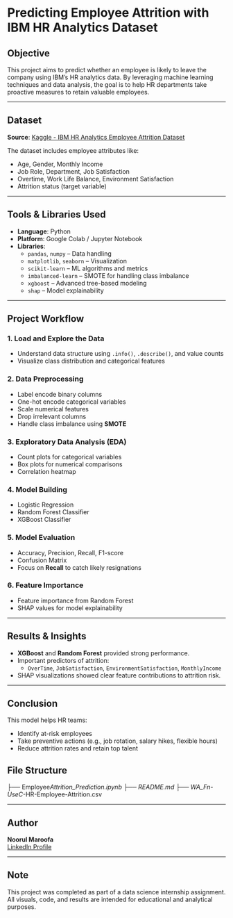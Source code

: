 # Predicting Employee Attrition with IBM HR Analytics Dataset

## Objective

This project aims to predict whether an employee is likely to leave the company using IBM’s HR analytics data. By leveraging machine learning techniques and data analysis, the goal is to help HR departments take proactive measures to retain valuable employees.

---

## Dataset

**Source**: [Kaggle - IBM HR Analytics Employee Attrition Dataset](https://www.kaggle.com/datasets/pavansubhasht/ibm-hr-analytics-attrition-dataset)

The dataset includes employee attributes like:

- Age, Gender, Monthly Income
- Job Role, Department, Job Satisfaction
- Overtime, Work Life Balance, Environment Satisfaction
- Attrition status (target variable)

---

## Tools & Libraries Used

- **Language**: Python
- **Platform**: Google Colab / Jupyter Notebook
- **Libraries**:
  - `pandas`, `numpy` – Data handling
  - `matplotlib`, `seaborn` – Visualization
  - `scikit-learn` – ML algorithms and metrics
  - `imbalanced-learn` – SMOTE for handling class imbalance
  - `xgboost` – Advanced tree-based modeling
  - `shap` – Model explainability

---

## Project Workflow

### 1. Load and Explore the Data

- Understand data structure using `.info()`, `.describe()`, and value counts
- Visualize class distribution and categorical features

### 2. Data Preprocessing

- Label encode binary columns
- One-hot encode categorical variables
- Scale numerical features
- Drop irrelevant columns
- Handle class imbalance using **SMOTE**

### 3. Exploratory Data Analysis (EDA)

- Count plots for categorical variables
- Box plots for numerical comparisons
- Correlation heatmap

### 4. Model Building

- Logistic Regression
- Random Forest Classifier
- XGBoost Classifier

### 5. Model Evaluation

- Accuracy, Precision, Recall, F1-score
- Confusion Matrix
- Focus on **Recall** to catch likely resignations

### 6. Feature Importance

- Feature importance from Random Forest
- SHAP values for model explainability

---

## Results & Insights

- **XGBoost** and **Random Forest** provided strong performance.
- Important predictors of attrition:
  - `OverTime`, `JobSatisfaction`, `EnvironmentSatisfaction`, `MonthlyIncome`
- SHAP visualizations showed clear feature contributions to attrition risk.

---

## Conclusion

This model helps HR teams:

- Identify at-risk employees
- Take preventive actions (e.g., job rotation, salary hikes, flexible hours)
- Reduce attrition rates and retain top talent

## File Structure

├── Employee*Attrition_Prediction.ipynb
├── README.md
├── WA_Fn-UseC*-HR-Employee-Attrition.csv

---

## Author

**Noorul Maroofa**  
[LinkedIn Profile](https://www.linkedin.com/in/noorul-maroofa-145b17343/)

---

## Note

This project was completed as part of a data science internship assignment.  
All visuals, code, and results are intended for educational and analytical purposes.
